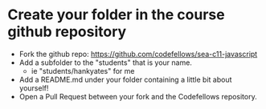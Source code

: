 # Create your folder in the course github repository

- Fork the github repo: https://github.com/codefellows/sea-c11-javascript
- Add a subfolder to the "students" that is your name.
  - ie "students/hankyates" for me
- Add a README.md under your folder containing a little bit about yourself!
- Open a Pull Request between your fork and the Codefellows repository.

